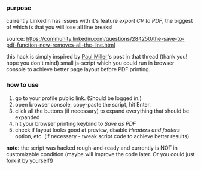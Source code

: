 ### purpose

currently LinkedIn has issues with it's feature *export CV to PDF*,
the biggest of which is that you will lose all line breaks!

source: https://community.linkedin.com/questions/284250/the-save-to-pdf-function-now-removes-all-the-line.html

this hack is simply inspired by [Paul Miller](https://www.linkedin.com/in/paulantoinemiller)'s post in that thread (thank you! hope you don't mind)
small js-script which you could run in browser console
to achieve better page layout before PDF printing.

### how to use
1. go to your profile public link. (Should be logged in.)
2. open browser console, copy-paste the script, hit Enter.
3. click all the buttons (if necessary) to expand everything
that should be expanded
4. hit your browser printing keybind to *Save as PDF*
5. check if layout looks good at preview, disable *Headers and footers* option, etc.
(if necessary - tweak script code to achieve better results)

**note:** the script was hacked rough-and-ready and currently is NOT in customizable condition (maybe will improve the code later. Or you could just fork it by yourself!)
